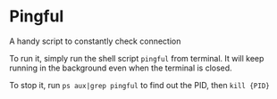 # Pingful
A handy script to constantly check connection

To run it, simply run the shell script `pingful` from terminal. It will keep running in the background even when the terminal is closed.

To stop it, run `ps aux|grep pingful` to find out the PID, then `kill {PID}`
